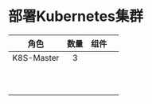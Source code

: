# 部署Kubernetes集群

| 角色 | 数量 | 组件 |  |
| :---: | :---: | :---: | :---: |
| K8S-Master | 3 |  |  |
|  |  |  |  |
|  |  |  |  |
|  |  |  |  |
|  |  |  |  |
|  |  |  |  |
|  |  |  |  |
|  |  |  |  |
|  |  |  |  |
|  |  |  |  |
|  |  |  |  |



